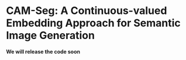 # CAM-Seg: A Continuous-valued Embedding Approach for Semantic Image Generation



**We will release the code soon**
